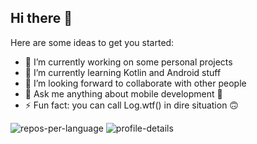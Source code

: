 ## Hi there 👋

Here are some ideas to get you started:

- 🔭 I’m currently working on some personal projects 
- 🌱 I’m currently learning Kotlin and Android stuff
- 👯 I’m looking forward to collaborate with other people
- 💬 Ask me anything about mobile development 📱
- ⚡ Fun fact: you can call Log.wtf() in dire situation 🙃


![repos-per-language](https://github.com/user-attachments/assets/ec51716d-4173-465b-96b9-a27bd331dbab)
![profile-details](https://github.com/user-attachments/assets/e486b371-8ade-4a36-9de7-ae6cd63e9fce)
